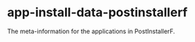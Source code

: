 app-install-data-postinstallerf
===============================

The meta-information for the applications in PostInstallerF.
